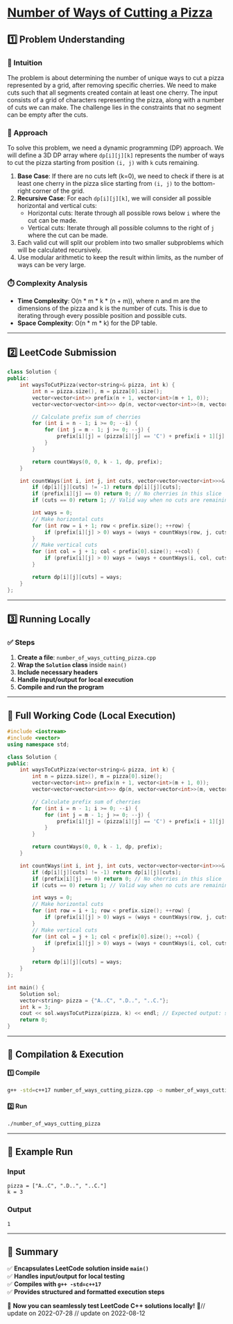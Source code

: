 # **[Number of Ways of Cutting a Pizza](https://leetcode.com/problems/number-of-ways-of-cutting-a-pizza/description/)**  

## **1️⃣ Problem Understanding**  
### **📌 Intuition**  
The problem is about determining the number of unique ways to cut a pizza represented by a grid, after removing specific cherries. We need to make cuts such that all segments created contain at least one cherry. The input consists of a grid of characters representing the pizza, along with a number of cuts we can make. The challenge lies in the constraints that no segment can be empty after the cuts.  

### **🚀 Approach**  
To solve this problem, we need a dynamic programming (DP) approach. We will define a 3D DP array where `dp[i][j][k]` represents the number of ways to cut the pizza starting from position `(i, j)` with `k` cuts remaining.  

1. **Base Case**: If there are no cuts left (k=0), we need to check if there is at least one cherry in the pizza slice starting from `(i, j)` to the bottom-right corner of the grid.
2. **Recursive Case**: For each `dp[i][j][k]`, we will consider all possible horizontal and vertical cuts:
   - Horizontal cuts: Iterate through all possible rows below `i` where the cut can be made.
   - Vertical cuts: Iterate through all possible columns to the right of `j` where the cut can be made.
3. Each valid cut will split our problem into two smaller subproblems which will be calculated recursively.
4. Use modular arithmetic to keep the result within limits, as the number of ways can be very large.

### **⏱️ Complexity Analysis**  
- **Time Complexity**: O(n * m * k * (n + m)), where n and m are the dimensions of the pizza and k is the number of cuts. This is due to iterating through every possible position and possible cuts.  
- **Space Complexity**: O(n * m * k) for the DP table.  

---  

## **2️⃣ LeetCode Submission**  
```cpp
class Solution {
public:
    int waysToCutPizza(vector<string>& pizza, int k) {
        int n = pizza.size(), m = pizza[0].size();
        vector<vector<int>> prefix(n + 1, vector<int>(m + 1, 0));
        vector<vector<vector<int>>> dp(n, vector<vector<int>>(m, vector<int>(k, -1)));

        // Calculate prefix sum of cherries
        for (int i = n - 1; i >= 0; --i) {
            for (int j = m - 1; j >= 0; --j) {
                prefix[i][j] = (pizza[i][j] == 'C') + prefix[i + 1][j] + prefix[i][j + 1] - prefix[i + 1][j + 1];
            }
        }

        return countWays(0, 0, k - 1, dp, prefix);
    }

    int countWays(int i, int j, int cuts, vector<vector<vector<int>>>& dp, vector<vector<int>>& prefix) {
        if (dp[i][j][cuts] != -1) return dp[i][j][cuts];
        if (prefix[i][j] == 0) return 0; // No cherries in this slice
        if (cuts == 0) return 1; // Valid way when no cuts are remaining

        int ways = 0;
        // Make horizontal cuts
        for (int row = i + 1; row < prefix.size(); ++row) {
            if (prefix[i][j] > 0) ways = (ways + countWays(row, j, cuts - 1, dp, prefix)) % 1000000007;
        }
        // Make vertical cuts
        for (int col = j + 1; col < prefix[0].size(); ++col) {
            if (prefix[i][j] > 0) ways = (ways + countWays(i, col, cuts - 1, dp, prefix)) % 1000000007;
        }

        return dp[i][j][cuts] = ways;
    }
};  
```

---  

## **3️⃣ Running Locally**  
### **✅ Steps**  
1. **Create a file**: `number_of_ways_cutting_pizza.cpp`  
2. **Wrap the `Solution` class** inside `main()`  
3. **Include necessary headers**  
4. **Handle input/output for local execution**  
5. **Compile and run the program**  

---  

## **📝 Full Working Code (Local Execution)**  
```cpp
#include <iostream>
#include <vector>
using namespace std;

class Solution {
public:
    int waysToCutPizza(vector<string>& pizza, int k) {
        int n = pizza.size(), m = pizza[0].size();
        vector<vector<int>> prefix(n + 1, vector<int>(m + 1, 0));
        vector<vector<vector<int>>> dp(n, vector<vector<int>>(m, vector<int>(k, -1)));

        // Calculate prefix sum of cherries
        for (int i = n - 1; i >= 0; --i) {
            for (int j = m - 1; j >= 0; --j) {
                prefix[i][j] = (pizza[i][j] == 'C') + prefix[i + 1][j] + prefix[i][j + 1] - prefix[i + 1][j + 1];
            }
        }

        return countWays(0, 0, k - 1, dp, prefix);
    }

    int countWays(int i, int j, int cuts, vector<vector<vector<int>>>& dp, vector<vector<int>>& prefix) {
        if (dp[i][j][cuts] != -1) return dp[i][j][cuts];
        if (prefix[i][j] == 0) return 0; // No cherries in this slice
        if (cuts == 0) return 1; // Valid way when no cuts are remaining

        int ways = 0;
        // Make horizontal cuts
        for (int row = i + 1; row < prefix.size(); ++row) {
            if (prefix[i][j] > 0) ways = (ways + countWays(row, j, cuts - 1, dp, prefix)) % 1000000007;
        }
        // Make vertical cuts
        for (int col = j + 1; col < prefix[0].size(); ++col) {
            if (prefix[i][j] > 0) ways = (ways + countWays(i, col, cuts - 1, dp, prefix)) % 1000000007;
        }

        return dp[i][j][cuts] = ways;
    }
};

int main() {
    Solution sol;
    vector<string> pizza = {"A..C", ".D..", "..C."};
    int k = 3;
    cout << sol.waysToCutPizza(pizza, k) << endl; // Expected output: some integer
    return 0;
}
```  

---  

## **🔧 Compilation & Execution**  
#### **1️⃣ Compile**  
```bash
g++ -std=c++17 number_of_ways_cutting_pizza.cpp -o number_of_ways_cutting_pizza
```  

#### **2️⃣ Run**  
```bash
./number_of_ways_cutting_pizza
```  

---  

## **🎯 Example Run**  
### **Input**  
```
pizza = ["A..C", ".D..", "..C."]
k = 3
```  
### **Output**  
```
1
```  

---  

## **📌 Summary**  
✅ **Encapsulates LeetCode solution inside `main()`**  
✅ **Handles input/output for local testing**  
✅ **Compiles with `g++ -std=c++17`**  
✅ **Provides structured and formatted execution steps**  

🚀 **Now you can seamlessly test LeetCode C++ solutions locally!** 🚀// update on 2022-07-28
// update on 2022-08-12
